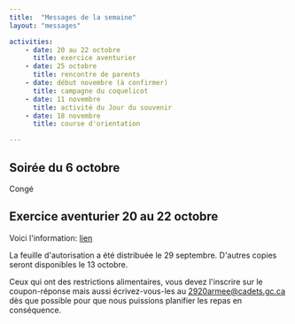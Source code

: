 ```yaml
---
title:  "Messages de la semaine"
layout: "messages"

activities: 
    - date: 20 au 22 octobre
      title: exercice aventurier
    - date: 25 octobre
      title: rencontre de parents
    - date: début novembre (à confirmer)
      title: campagne du coquelicot
    - date: 11 novembre
      title: activité du Jour du souvenir
    - date: 18 novembre
      title: course d'orientation

---
```

 
## Soirée du 6 octobre 
 
Congé

## Exercice aventurier 20 au 22 octobre
 
Voici l'information:  [lien](https://1drv.ms/b/s!AkTIfKmoB8nugfpur1EJMgbHt3Js0g?e=s0jbE5)

La feuille d'autorisation a été distribuée le 29 septembre. D'autres copies seront disponibles le 13 octobre. 

Ceux qui ont des restrictions alimentaires, vous devez l'inscrire sur le coupon-réponse mais aussi écrivez-vous-les au 2920armee@cadets.gc.ca dès que possible pour que nous puissions planifier les repas en conséquence.
